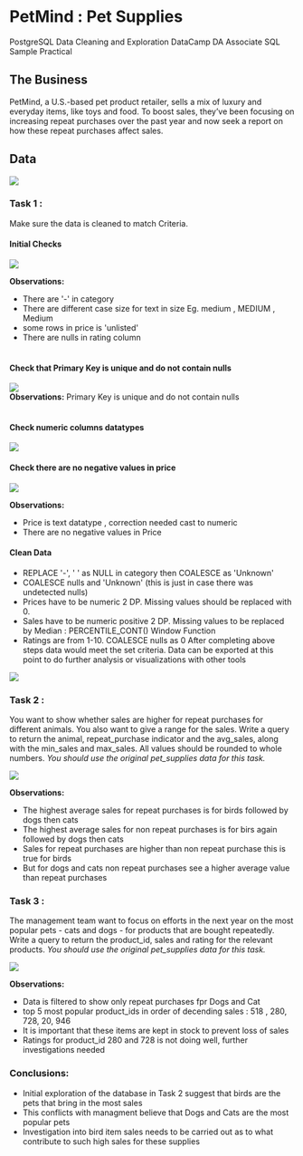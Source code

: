 # PetMind : Pet Supplies
PostgreSQL Data Cleaning and Exploration
DataCamp DA Associate SQL Sample Practical

## The Business 
PetMind, a U.S.-based pet product retailer, sells a mix of luxury and everyday items, like toys and food. To boost sales, they’ve been focusing on increasing repeat purchases over the past year and now seek a report on how these repeat purchases affect sales.

## Data
![](Images/1.PNG)

### Task 1 : 
Make sure the data is cleaned to match Criteria.

#### Initial Checks
![](Images/2.PNG)

**Observations:**
*    There are '-' in category 
*    There are different case size for text in size Eg. medium , MEDIUM , Medium
*    some rows in price is 'unlisted'
*    There are nulls in rating column
<br><br>
#### Check that Primary Key is unique and do not contain nulls <br>
![](Images/3.png)
<br>
**Observations:**
Primary Key is unique and do not contain nulls
<br><br>
#### Check numeric columns datatypes
![](Images/4.PNG)
#### Check there are no negative values in price
![](Images/7.PNG)

**Observations:**
*    Price is text datatype , correction needed cast to numeric
*    There are no negative values in Price

#### Clean Data
*    REPLACE '-', ' ' as NULL in category then COALESCE as 'Unknown'
*    COALESCE nulls and 'Unknown' (this is just in case there was undetected nulls)
*    Prices have to be numeric 2 DP. Missing values should be replaced with 0.
*    Sales have to be numeric positive 2 DP. Missing values to be replaced by Median : PERCENTILE_CONT() Window Function
*    Ratings are from 1-10. COALESCE nulls as 0
After completing above steps data would meet the set criteria. Data can be exported at this point to do further analysis or visualizations with other tools

![](Images/5.PNG)

### Task 2 :
You want to show whether sales are higher for repeat purchases for different animals. You also want to give a range for the sales.
Write a query to return the animal, repeat_purchase indicator and the avg_sales, along with the min_sales and max_sales. All values should be rounded to whole numbers.
*You should use the original pet_supplies data for this task.*

![](Images/6.PNG)

**Observations:**
*    The highest average sales for repeat purchases is for birds followed by dogs then cats
*    The highest average sales for non repeat purchases is for birs again followed by dogs then cats
*    Sales for repeat purchases are higher than non repeat purchase this is true for birds
*    But for dogs and cats non  repeat purchases see a higher average value than repeat purchases

### Task 3 :
The management team want to focus on efforts in the next year on the most popular pets - cats and dogs - for products that are bought repeatedly.
Write a query to return the product_id, sales and rating for the relevant products.
*You should use the original pet_supplies data for this task.*

![](Images/8.PNG)

**Observations:**
*    Data is filtered to show only repeat purchases fpr Dogs and Cat
*    top 5 most popular product_ids in order of decending sales : 518 , 280, 728, 20, 946
*    It is important that these items are kept in stock to prevent loss of sales
*    Ratings for product_id 280 and 728 is not doing well, further investigations needed 

### Conclusions:
*    Initial exploration of the database in Task 2 suggest that birds are the pets that bring in the most sales 
*    This conflicts with managment believe that Dogs and Cats are the most popular pets
*    Investigation into bird item sales needs to be carried out as to what contribute to such high sales for these supplies
